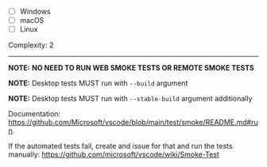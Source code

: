 - [ ] Windows
- [ ] macOS
- [ ] Linux

Complexity: 2

---

**NOTE:** **NO NEED TO RUN WEB SMOKE TESTS OR REMOTE SMOKE TESTS**

**NOTE:** Desktop tests MUST run with `--build` argument

**NOTE:** Desktop tests MUST run with `--stable-build` argument additionally

Documentation: https://github.com/Microsoft/vscode/blob/main/test/smoke/README.md#run.

If the automated tests fail, create and issue for that and run the tests manually: https://github.com/microsoft/vscode/wiki/Smoke-Test